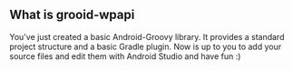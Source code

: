 What is grooid-wpapi
--------------------------------------

You've just created a basic Android-Groovy library. It provides a standard project structure and
a basic Gradle plugin. Now is up to you to add your source files and edit them with Android Studio
and have fun :)
